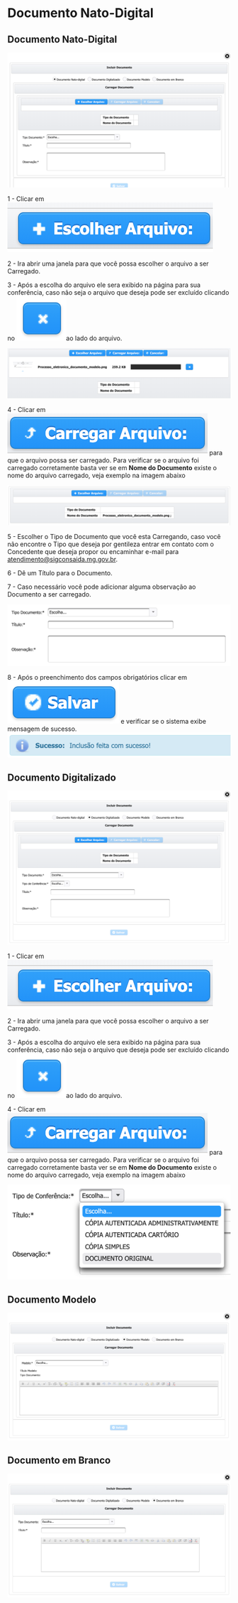 # Documento Nato-Digital



## Documento Nato-Digital

![Incluir Documento Nato-Digital](../../../.gitbook/assets/processo_eletronico_tela_escolha_tipo_documento.png)

1 - Clicar em ![](../../../.gitbook/assets/processo_eletronico_botao_escolher_arquivo.png) 

2 - Ira abrir uma janela para que você possa escolher o arquivo a ser Carregado.

3 - Após a escolha do arquivo ele sera exibido na página para sua conferência, caso não seja o arquivo que deseja pode ser excluído clicando no ![](../../../.gitbook/assets/processo_eletronico_x.png)ao lado do arquivo.

![Escolher arquivo a ser carregado](../../../.gitbook/assets/processo_eletronico_carregar_arquivo.png)

4 - Clicar em ![](../../../.gitbook/assets/processo_eletronico_botao_carregar_arquivo.png) para que o arquivo possa ser carregado. Para verificar se o arquivo foi carregado corretamente basta ver se em **Nome do Documento** existe o nome do arquivo carregado, veja exemplo na imagem abaixo

![Arquivo carregado](../../../.gitbook/assets/processo_eletronico_carregar_arquivo2.png)

5 - Escolher o Tipo de Documento que você esta Carregando, caso você não encontre o Tipo que deseja por gentileza entrar em contato com o Concedente que deseja propor ou encaminhar e-mail para atendimento@sigconsaida.mg.gov.br.

6 - Dê um Título para o Documento.

7 - Caso necessário você pode adicionar alguma observação ao Documento a ser carregado.

![Campos](../../../.gitbook/assets/processo_eletronico_preenchimento_campos.png)

8 - Após o preenchimento dos campos obrigatórios clicar em ![](../../../.gitbook/assets/botao_salvar.png)  e verificar se o sistema exibe mensagem de sucesso. ![](../../../.gitbook/assets/processo_eletronico_arquivo_anexado_sucesso.png) 

## Documento Digitalizado

![](../../../.gitbook/assets/processo_eletronico_documento_digitalizado_1.png)

1 - Clicar em ![](../../../.gitbook/assets/processo_eletronico_botao_escolher_arquivo.png) 

2 - Ira abrir uma janela para que você possa escolher o arquivo a ser Carregado.

3 - Após a escolha do arquivo ele sera exibido na página para sua conferência, caso não seja o arquivo que deseja pode ser excluído clicando no ![](../../../.gitbook/assets/processo_eletronico_x.png)ao lado do arquivo.

4 - Clicar em ![](../../../.gitbook/assets/processo_eletronico_botao_carregar_arquivo.png) para que o arquivo possa ser carregado. Para verificar se o arquivo foi carregado corretamente basta ver se em **Nome do Documento** existe o nome do arquivo carregado, veja exemplo na imagem abaixo

![](../../../.gitbook/assets/processo_eletronico_documento_digitalizado_tipo_confere-ncia.png)

## Documento Modelo

![](../../../.gitbook/assets/processo_eletronico_documento_modelo.png)

## Documento em Branco

![](../../../.gitbook/assets/processo_eletronico_documento_em_branco.png)

